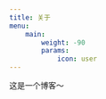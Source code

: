 ```yaml
---
title: 关于
menu:
    main: 
        weight: -90
        params:
            icon: user
---
```


这是一个博客～